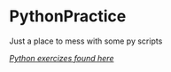 # PythonPractice
Just a place to mess with some py scripts

[*Python exercizes found here*](https://www.practicepython.org/)
